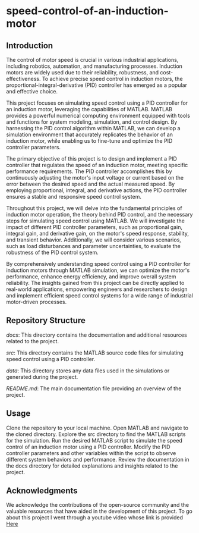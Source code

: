 # speed-control-of-an-induction-motor
## Introduction
The control of motor speed is crucial in various industrial applications, including robotics, automation, and manufacturing processes. Induction motors are widely used due to their reliability, robustness, and cost-effectiveness. To achieve precise speed control in induction motors, the proportional-integral-derivative (PID) controller has emerged as a popular and effective choice.

This project focuses on simulating speed control using a PID controller for an induction motor, leveraging the capabilities of MATLAB. MATLAB provides a powerful numerical computing environment equipped with tools and functions for system modeling, simulation, and control design. By harnessing the PID control algorithm within MATLAB, we can develop a simulation environment that accurately replicates the behavior of an induction motor, while enabling us to fine-tune and optimize the PID controller parameters.

The primary objective of this project is to design and implement a PID controller that regulates the speed of an induction motor, meeting specific performance requirements. The PID controller accomplishes this by continuously adjusting the motor's input voltage or current based on the error between the desired speed and the actual measured speed. By employing proportional, integral, and derivative actions, the PID controller ensures a stable and responsive speed control system.

Throughout this project, we will delve into the fundamental principles of induction motor operation, the theory behind PID control, and the necessary steps for simulating speed control using MATLAB. We will investigate the impact of different PID controller parameters, such as proportional gain, integral gain, and derivative gain, on the motor's speed response, stability, and transient behavior. Additionally, we will consider various scenarios, such as load disturbances and parameter uncertainties, to evaluate the robustness of the PID control system.

By comprehensively understanding speed control using a PID controller for induction motors through MATLAB simulation, we can optimize the motor's performance, enhance energy efficiency, and improve overall system reliability. The insights gained from this project can be directly applied to real-world applications, empowering engineers and researchers to design and implement efficient speed control systems for a wide range of industrial motor-driven processes.

## Repository Structure
*docs*: This directory contains the documentation and additional resources related to the project.

*src*: This directory contains the MATLAB source code files for simulating speed control using a PID controller.

*data*: This directory stores any data files used in the simulations or generated during the project.

*README.md*: The main documentation file providing an overview of the project.

## Usage
Clone the repository to your local machine.
Open MATLAB and navigate to the cloned directory.
Explore the src directory to find the MATLAB scripts for the simulation.
Run the desired MATLAB script to simulate the speed control of an induction motor using a PID controller.
Modify the PID controller parameters and other variables within the script to observe different system behaviors and performance.
Review the documentation in the docs directory for detailed explanations and insights related to the project.


## Acknowledgments
We acknowledge the contributions of the open-source community and the valuable resources that have aided in the development of this project.
To go about this project I went through a youtube video whose link is provided  [Here](https://www.youtube.com/watch?v=eGQ7-T9TkDk&t=607s)
